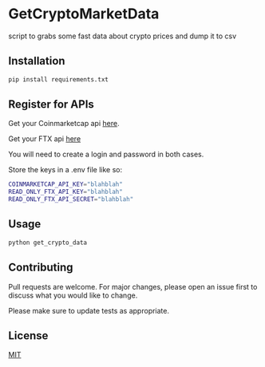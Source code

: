 # GetCryptoMarketData

script to grabs some fast data about crypto prices and dump it to csv 

## Installation

```bash
pip install requirements.txt
```

## Register for APIs

Get your Coinmarketcap api [here](https://coinmarketcap.com/api/). 

Get your FTX api [here](https://ftx.com/profile)

You will need to create a login and password in both cases. 

Store the keys in a .env file like so: 

```bash
COINMARKETCAP_API_KEY="blahblah"
READ_ONLY_FTX_API_KEY="blahblah"
READ_ONLY_FTX_API_SECRET="blahblah"
```


## Usage

```bash
python get_crypto_data
```

## Contributing
Pull requests are welcome. For major changes, please open an issue first to discuss what you would like to change.

Please make sure to update tests as appropriate.

## License
[MIT](https://choosealicense.com/licenses/mit/)